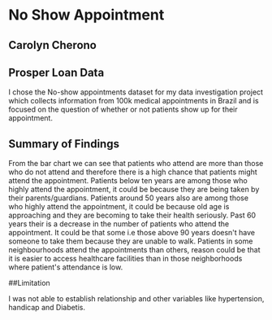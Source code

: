 # No Show Appointment
## Carolyn Cherono


## Prosper Loan Data

I chose the No-show appointments dataset for my data investigation project which collects information from 100k medical appointments in Brazil and is focused on the question of whether or not patients show up for their appointment.


## Summary of Findings

From the bar chart we can see that patients who attend are more than those who do not attend and therefore there is a high chance that patients might attend the appointment.
Patients below ten years are among those who highly attend the appointment, it could be because they are being taken by their parents/guardians.
Patients around 50 years also are among those who highly attend the appointment, it could be because old age is approaching and they are becoming to take their health seriously.
Past 60 years their is a decrease in the number of patients who attend the appointment. It could be that some i.e those above 90 years doesn't have someone to take them because they are unable to walk.
Patients in some neighbourhoods attend the appointments than others, reason could be that it is easier to access healthcare facilities than in those neighborhoods where patient's attendance is low.


##Limitation

I was not able to establish relationship and other variables like hypertension, handicap and Diabetis.